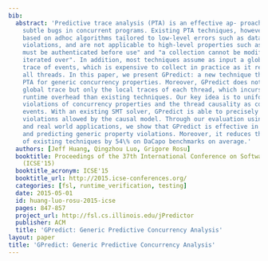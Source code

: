 ```yaml
---
bib:
  abstract: 'Predictive trace analysis (PTA) is an effective ap- proach for detecting
    subtle bugs in concurrent programs. Existing PTA techniques, however, are typically
    based on adhoc algorithms tailored to low-level errors such as data races or atomicity
    violations, and are not applicable to high-level properties such as "a resource
    must be authenticated before use" and "a collection cannot be modified when being
    iterated over". In addition, most techniques assume as input a globally ordered
    trace of events, which is expensive to collect in practice as it requires synchronizing
    all threads. In this paper, we present GPredict: a new technique that realizes
    PTA for generic concurrency properties. Moreover, GPredict does not require a
    global trace but only the local traces of each thread, which incurs much less
    runtime overhead than existing techniques. Our key idea is to uniformly model
    violations of concurrency properties and the thread causality as constraints over
    events. With an existing SMT solver, GPredict is able to precisely predict property
    violations allowed by the causal model. Through our evaluation using both benchmarks
    and real world applications, we show that GPredict is effective in expressing
    and predicting generic property violations. Moreover, it reduces the runtime overhead
    of existing techniques by 54\% on DaCapo benchmarks on average.'
  authors: [Jeff Huang, Qingzhou Luo, Grigore Rosu]
  booktitle: Proceedings of the 37th International Conference on Software Engineering
    (ICSE'15)
  booktitle_acronym: ICSE'15
  booktitle_url: http://2015.icse-conferences.org/
  categories: [fsl, runtime_verification, testing]
  date: 2015-05-01
  id: huang-luo-rosu-2015-icse
  pages: 847-857
  project_url: http://fsl.cs.illinois.edu/jPredictor
  publisher: ACM
  title: 'GPredict: Generic Predictive Concurrency Analysis'
layout: paper
title: 'GPredict: Generic Predictive Concurrency Analysis'
---
```

